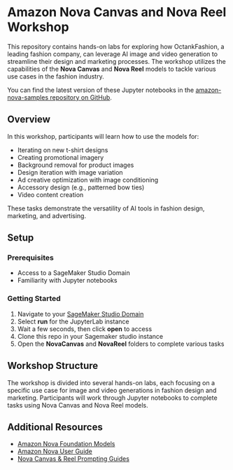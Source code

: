 # Amazon Nova Canvas and Nova Reel Workshop

This repository contains hands-on labs for exploring how OctankFashion, a leading fashion company, can leverage AI image and video generation to streamline their design and marketing processes. The workshop utilizes the capabilities of the **Nova Canvas** and **Nova Reel** models to tackle various use cases in the fashion industry.

You can find the latest version of these Jupyter notebooks in the [amazon-nova-samples repository on GitHub](https://github.com/aws-samples/amazon-nova-samples/).

## Overview

In this workshop, participants will learn how to use the models for:

- Iterating on new t-shirt designs
- Creating promotional imagery
- Background removal for product images
- Design iteration with image variation
- Ad creative optimization with image conditioning
- Accessory design (e.g., patterned bow ties)
- Video content creation

These tasks demonstrate the versatility of AI tools in fashion design, marketing, and advertising.

## Setup

### Prerequisites

- Access to a SageMaker Studio Domain
- Familiarity with Jupyter notebooks

### Getting Started

1. Navigate to your [SageMaker Studio Domain](https://us-east-1.console.aws.amazon.com/sagemaker/home?region=us-east-1#/studio)
2. Select **run** for the JupyterLab instance
3. Wait a few seconds, then click **open** to access
4. Clone this repo in your Sagemaker studio instance
5. Open the **NovaCanvas** and **NovaReel** folders to complete various tasks

## Workshop Structure

The workshop is divided into several hands-on labs, each focusing on a specific use case for image and video generations in fashion design and marketing. Participants will work through Jupyter notebooks to complete tasks using Nova Canvas and Nova Reel models.


## Additional Resources

- [Amazon Nova Foundation Models](https://aws.amazon.com/ai/generative-ai/nova/)
- [Amazon Nova User Guide](https://docs.aws.amazon.com/nova/latest/userguide/what-is-nova.html)
- [Nova Canvas & Reel Prompting Guides](https://docs.aws.amazon.com/nova/latest/userguide/prompting-creation.html)
